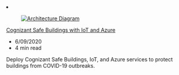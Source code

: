 <!-- This file is automatically generated by build/architectures/build_index.py. Any updates will be lost. -->

<!-- markdownlint-disable MD033 -->

<li class="grid-item item-column" data-categories="Internet of Things ">
<article class="card">
    <div class="card-header has-margin-bottom-none" aria-hidden="true">
        <figure class="image diagram has-height-175 has-overflow-hidden level">
            <a href="/azure/architecture/solution-ideas/articles/safe-buildings"><img src="/azure/architecture/browse/thumbs/safe-buildings.png" class="diagram" alt="Architecture Diagram" data-linktype="relative-path"></a>
        </figure>
    </div>
    <div class="card-content">
        <a class="card-content-title has-margin-top-none" href="/azure/architecture/solution-ideas/articles/safe-buildings">
            <p>Cognizant Safe Buildings with IoT and Azure</p>
        </a>
        <ul class="card-content-metadata">
            <li>6/09/2020</li>
            <li>4 min read</li>
        </ul>
        <p class="card-content-description">Deploy Cognizant Safe Buildings, IoT, and Azure services to protect buildings from COVID-19 outbreaks.</p>
        <div class="bottom-to-top-fade is-hidden-mobile"></div>
    </div>
</article>
</li>
